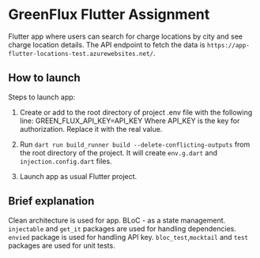 # GreenFlux Flutter Assignment

Flutter app where users can search for charge locations by city and see charge location details.
The API endpoint to fetch the data is `https://app-flutter-locations-test.azurewebsites.net/`.

## How to launch

Steps to launch app:

1. Create or add to the root directory of project .env file with the following line:
   GREEN_FLUX_API_KEY=API_KEY
   Where API_KEY is the key for authorization. Replace it with the real value.

2. Run `dart run build_runner build --delete-conflicting-outputs` from the root directory of the project.
   It will create `env.g.dart` and `injection.config.dart` files.

3. Launch app as usual Flutter project.


## Brief explanation

Clean architecture is used for app. BLoC - as a state management.
`injectable` and `get_it` packages are used for handling dependencies.
`envied` package is used for handling API key.
`bloc_test`,`mocktail` and `test` packages are used for unit tests.

